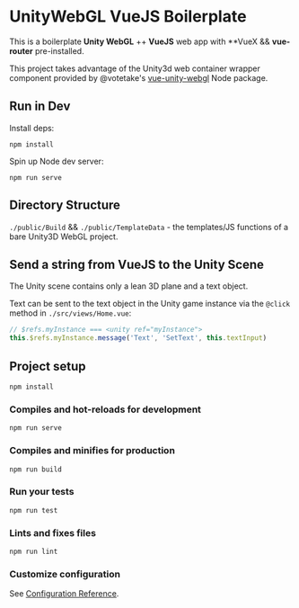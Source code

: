 # UnityWebGL VueJS Boilerplate

This is a boilerplate **Unity WebGL** ++ **VueJS** web app with **VueX && **vue-router** pre-installed.

This project takes advantage of the Unity3d web container wrapper component provided by
@votetake's [vue-unity-webgl](https://github.com/votetake/vue-unity-webgl) Node package.

## Run in Dev

Install deps:
```
npm install
```

Spin up Node dev server:
```
npm run serve
```


## Directory Structure

`./public/Build` && `./public/TemplateData` - the templates/JS functions of a bare Unity3D WebGL project.

## Send a string from VueJS to the Unity Scene

The Unity scene contains only a lean 3D plane and a text object.

Text can be sent to the text object in the Unity game instance via the `@click` method in `./src/views/Home.vue`:

```JavaScript
// $refs.myInstance === <unity ref="myInstance">
this.$refs.myInstance.message('Text', 'SetText', this.textInput)
```



## Project setup
```
npm install
```

### Compiles and hot-reloads for development
```
npm run serve
```

### Compiles and minifies for production
```
npm run build
```

### Run your tests
```
npm run test
```

### Lints and fixes files
```
npm run lint
```

### Customize configuration
See [Configuration Reference](https://cli.vuejs.org/config/).
